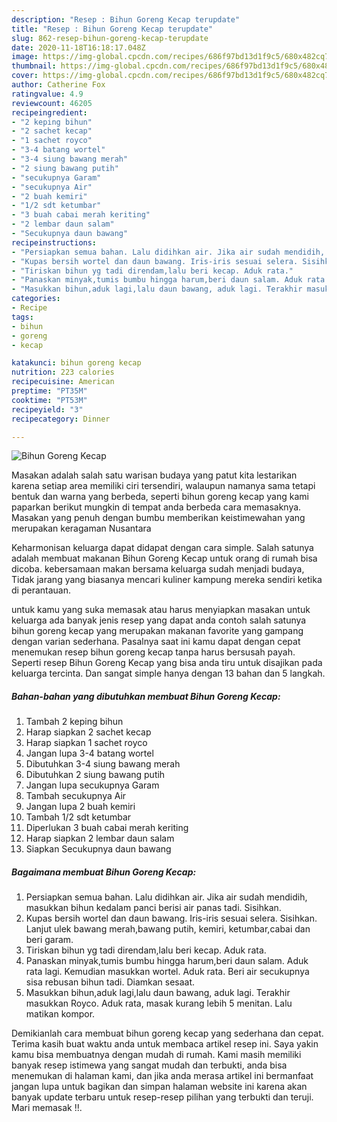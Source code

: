 ```yaml
---
description: "Resep : Bihun Goreng Kecap terupdate"
title: "Resep : Bihun Goreng Kecap terupdate"
slug: 862-resep-bihun-goreng-kecap-terupdate
date: 2020-11-18T16:18:17.048Z
image: https://img-global.cpcdn.com/recipes/686f97bd13d1f9c5/680x482cq70/bihun-goreng-kecap-foto-resep-utama.jpg
thumbnail: https://img-global.cpcdn.com/recipes/686f97bd13d1f9c5/680x482cq70/bihun-goreng-kecap-foto-resep-utama.jpg
cover: https://img-global.cpcdn.com/recipes/686f97bd13d1f9c5/680x482cq70/bihun-goreng-kecap-foto-resep-utama.jpg
author: Catherine Fox
ratingvalue: 4.9
reviewcount: 46205
recipeingredient:
- "2 keping bihun"
- "2 sachet kecap"
- "1 sachet royco"
- "3-4 batang wortel"
- "3-4 siung bawang merah"
- "2 siung bawang putih"
- "secukupnya Garam"
- "secukupnya Air"
- "2 buah kemiri"
- "1/2 sdt ketumbar"
- "3 buah cabai merah keriting"
- "2 lembar daun salam"
- "Secukupnya daun bawang"
recipeinstructions:
- "Persiapkan semua bahan. Lalu didihkan air. Jika air sudah mendidih, masukkan bihun kedalam panci berisi air panas tadi. Sisihkan."
- "Kupas bersih wortel dan daun bawang. Iris-iris sesuai selera. Sisihkan. Lanjut ulek bawang merah,bawang putih, kemiri, ketumbar,cabai dan beri garam."
- "Tiriskan bihun yg tadi direndam,lalu beri kecap. Aduk rata."
- "Panaskan minyak,tumis bumbu hingga harum,beri daun salam. Aduk rata lagi. Kemudian masukkan wortel. Aduk rata. Beri air secukupnya sisa rebusan bihun tadi. Diamkan sesaat."
- "Masukkan bihun,aduk lagi,lalu daun bawang, aduk lagi. Terakhir masukkan Royco. Aduk rata, masak kurang lebih 5 menitan. Lalu matikan kompor."
categories:
- Recipe
tags:
- bihun
- goreng
- kecap

katakunci: bihun goreng kecap 
nutrition: 223 calories
recipecuisine: American
preptime: "PT35M"
cooktime: "PT53M"
recipeyield: "3"
recipecategory: Dinner

---
```



![Bihun Goreng Kecap](https://img-global.cpcdn.com/recipes/686f97bd13d1f9c5/680x482cq70/bihun-goreng-kecap-foto-resep-utama.jpg)

Masakan adalah salah satu warisan budaya yang patut kita lestarikan karena setiap area memiliki ciri tersendiri, walaupun namanya sama tetapi bentuk dan warna yang berbeda, seperti bihun goreng kecap yang kami paparkan berikut mungkin di tempat anda berbeda cara memasaknya. Masakan yang penuh dengan bumbu memberikan keistimewahan yang merupakan keragaman Nusantara

Keharmonisan keluarga dapat didapat dengan cara simple. Salah satunya adalah membuat makanan Bihun Goreng Kecap untuk orang di rumah bisa dicoba. kebersamaan makan bersama keluarga sudah menjadi budaya, Tidak jarang yang biasanya mencari kuliner kampung mereka sendiri ketika di perantauan.



untuk kamu yang suka memasak atau harus menyiapkan masakan untuk keluarga ada banyak jenis resep yang dapat anda contoh salah satunya bihun goreng kecap yang merupakan makanan favorite yang gampang dengan varian sederhana. Pasalnya saat ini kamu dapat dengan cepat menemukan resep bihun goreng kecap tanpa harus bersusah payah.
Seperti resep Bihun Goreng Kecap yang bisa anda tiru untuk disajikan pada keluarga tercinta. Dan sangat simple hanya dengan 13 bahan dan 5 langkah.


<!--inarticleads1-->

##### Bahan-bahan yang dibutuhkan membuat Bihun Goreng Kecap:

1. Tambah 2 keping bihun
1. Harap siapkan 2 sachet kecap
1. Harap siapkan 1 sachet royco
1. Jangan lupa 3-4 batang wortel
1. Dibutuhkan 3-4 siung bawang merah
1. Dibutuhkan 2 siung bawang putih
1. Jangan lupa secukupnya Garam
1. Tambah secukupnya Air
1. Jangan lupa 2 buah kemiri
1. Tambah 1/2 sdt ketumbar
1. Diperlukan 3 buah cabai merah keriting
1. Harap siapkan 2 lembar daun salam
1. Siapkan Secukupnya daun bawang




<!--inarticleads2-->

##### Bagaimana membuat  Bihun Goreng Kecap:

1. Persiapkan semua bahan. Lalu didihkan air. Jika air sudah mendidih, masukkan bihun kedalam panci berisi air panas tadi. Sisihkan.
1. Kupas bersih wortel dan daun bawang. Iris-iris sesuai selera. Sisihkan. Lanjut ulek bawang merah,bawang putih, kemiri, ketumbar,cabai dan beri garam.
1. Tiriskan bihun yg tadi direndam,lalu beri kecap. Aduk rata.
1. Panaskan minyak,tumis bumbu hingga harum,beri daun salam. Aduk rata lagi. Kemudian masukkan wortel. Aduk rata. Beri air secukupnya sisa rebusan bihun tadi. Diamkan sesaat.
1. Masukkan bihun,aduk lagi,lalu daun bawang, aduk lagi. Terakhir masukkan Royco. Aduk rata, masak kurang lebih 5 menitan. Lalu matikan kompor.




Demikianlah cara membuat bihun goreng kecap yang sederhana dan cepat. Terima kasih buat waktu anda untuk membaca artikel resep ini. Saya yakin kamu bisa membuatnya dengan mudah di rumah. Kami masih memiliki banyak resep istimewa yang sangat mudah dan terbukti, anda bisa menemukan di halaman kami, dan jika anda merasa artikel ini bermanfaat jangan lupa untuk bagikan dan simpan halaman website ini karena akan banyak update terbaru untuk resep-resep pilihan yang terbukti dan teruji. Mari memasak !!. 
